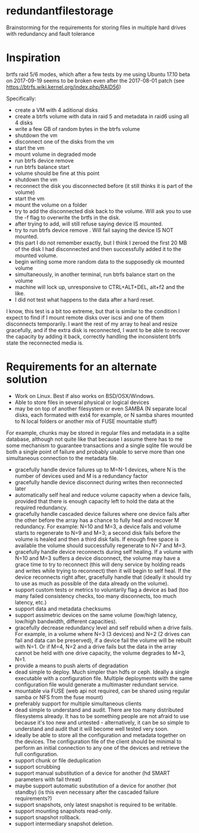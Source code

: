 # redundantfilestorage
Brainstorming for the requirements for storing files in multiple hard drives with redundancy and fault tolerance


# Inspiration

brtfs raid 5/6 modes, which after a few tests by me using Ubuntu 17.10 beta on 2017-09-19 seems to be broken even after the 2017-08-01 patch (see https://btrfs.wiki.kernel.org/index.php/RAID56)

Specifically:
- create a VM with 4 aditional disks
- create a btrfs volume with data in raid 5 and metadata in raid6 using all 4 disks
- write a few GB of random bytes in the btrfs volume
- shutdown the vm
- disconnect one of the disks from the vm
- start the vm
- mount volume in degraded mode
- run btrfs device remove <the disk you disconnected>
- run btrfs balance start <volume mount point>
- volume should be fine at this point
- shutdown the vm
- reconnect the disk you disconnected before (it still thinks it is part of the volume)
- start the vm
- mount the volume on a folder
- try to add the disconnected disk back to the volume. Will ask you to use the -f flag to overwrite the brtfs in the disk.
- after trying to add, will still refuse saying device IS mounted.
- try to run btrfs device remove <the disk you disconnected>. Will fail saying the device IS NOT mounted.
- this part I do not remember exactly, but I think I zeroed the first 20 MB of the disk I had disconnected and then successfully added it to the mounted volume.
- begin writing some more random data to the supposedly ok mounted volume
- simultaneously, in another terminal, run btrfs balance start on the volume
- machine will lock up, unresponsive to CTRL+ALT+DEL, alt+f2 and the like.
- I did not test what happens to the data after a hard reset.
  
I know, this test is a bit too extreme, but that is similar to the condition I expect to find if I mount remote disks over iscsi and one of them disconnects temporarily. I want the rest of my array to heal and resize gracefully, and if the extra disk is reconnected, I want to be able to recover the capacity by adding it back, correctly handling the inconsistent btrfs state the reconnected media is.


# Requirements for an alternate solution

* Work on Linux. Best if also works on BSD/OSX/Windows.
* Able to store files in several physical or logical devices
* may be on top of another filesystem or even SAMBA (N separate local disks, each formated with ext4 for example, or N samba shares mounted to N local folders or another mix of FUSE mountable stuff)

For example, chunks may be stored in regular files and metadata in a sqlite database, although not quite like that because I assume there has to me some mechanism to guarantee transactions and a single sqlite file would be both a single point of failure and probably unable to serve more than one simultaneous connection to the metadata file.

* gracefully handle device failures up to M=N-1 devices, where N is the number of devices used and M is a redundancy factor 
* gracefully handle device disconnect during writes then reconnected later
* automatically self heal and reduce volume capacity when a device fails, provided that there is enough capacity left to hold the data at the required redundancy.
* gracefully handle cascaded device failures where one device fails after the other before the array has a chance to fully heal and recover M redundancy. For example: N=10 and M=3, a device fails and volume starts to regenerate to N=9 and M=3; a second disk fails before the volume is healed and then a third disk fails. If enough free space is available the volume should successfully regenerate to N=7 and M=3.
* gracefully handle device reconnects during self healing. If a volume with N=10 and M=3 suffers a device disconnect, the volume may have a grace time to try to reconnect (this will deny service by holding reads and writes while trying to reconnect) then it will begin to self heal. If the device reconnects right after, gracefully handle that (ideally it should try to use as much as possible of the data already on the volume).
* support custom tests or metrics to voluntarily flag a device as bad (too many failed consistency checks, too many disconnects, too much latency, etc.)
* support data and metadata checksums
* support assimetric devices on the same volume (low/high latency, low/high bandwidth, different capacities).
* gracefully decrease redundancy level and self rebuild when a drive fails. For example, in a volume where N=3 (3 devices) and N=2 (2 drives can fail and data can be preserved), if a device fail the volume will be rebuilt with N=1. Or if M=4, N=2 and a drive fails but the data in the array cannot be held with one drive capacity, the volume degrades to M=3, N=1.
* provide a means to push alerts of degradation
* dead simple to deploy. Much simpler than hdfs or ceph. Ideally a single executable with a configuration file. Multiple deployments with the same configuration file would generate a multimaster redundant service.
* mountable via FUSE (web api not required, can be shared using regular samba or NFS from the fuse mount)
* preferably support for multiple simultaneous clients
* dead simple to understand and audit. There are too many distributed filesystems already. It has to be something people are not afraid to use because it's too new and untested - alternatively, it can be so simple to understand and audit that it will become well tested very soon.
* ideally be able to store all the configuration and metadata together on the devices. The configuration file of the client should be minimal to perform an initial connection to any one of the devices and retrieve the full configuration.
* support chunk or file deduplication
* support scrubbing
* support manual substitution of a device for another (hd SMART parameters with fail threat)
* maybe support automatic substitution of a device for another (hot standby) (is this even necessary after the cascaded failure requirements?)
* support snapshots, only latest snapshot is required to be writable.
* support mounting snapshots read-only.
* support snapshot rollback.
* support intermediary snapshot deletion.
